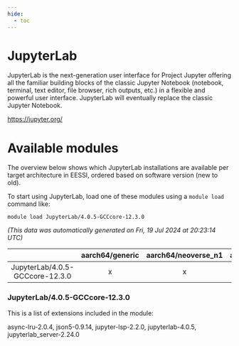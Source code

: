 ```yaml
---
hide:
  - toc
---
```


JupyterLab
==========


JupyterLab is the next-generation user interface for Project Jupyter offering all the familiar building blocks of the classic Jupyter Notebook (notebook, terminal, text editor, file browser, rich outputs, etc.) in a flexible and powerful user interface. JupyterLab will eventually replace the classic Jupyter Notebook.

https://jupyter.org/
# Available modules


The overview below shows which JupyterLab installations are available per target architecture in EESSI, ordered based on software version (new to old).

To start using JupyterLab, load one of these modules using a `module load` command like:

```shell
module load JupyterLab/4.0.5-GCCcore-12.3.0
```

*(This data was automatically generated on Fri, 19 Jul 2024 at 20:23:14 UTC)*  

| |aarch64/generic|aarch64/neoverse_n1|aarch64/neoverse_v1|x86_64/generic|x86_64/amd/zen2|x86_64/amd/zen3|x86_64/intel/haswell|x86_64/intel/skylake_avx512|
| :---: | :---: | :---: | :---: | :---: | :---: | :---: | :---: | :---: |
|JupyterLab/4.0.5-GCCcore-12.3.0|x|x|x|x|x|x|x|x|


### JupyterLab/4.0.5-GCCcore-12.3.0

This is a list of extensions included in the module:

async-lru-2.0.4, json5-0.9.14, jupyter-lsp-2.2.0, jupyterlab-4.0.5, jupyterlab_server-2.24.0